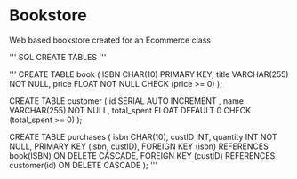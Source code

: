 # Bookstore
Web based bookstore created for an Ecommerce class


''' SQL CREATE TABLES '''

'''
CREATE TABLE book (
    ISBN CHAR(10) PRIMARY KEY, 
    title VARCHAR(255) NOT NULL, 
    price FLOAT NOT NULL CHECK (price >= 0) 
);

CREATE TABLE customer (
    id SERIAL AUTO INCREMENT , 
    name VARCHAR(255) NOT NULL, 
    total_spent FLOAT DEFAULT 0 CHECK (total_spent >= 0)
);

CREATE TABLE purchases (
    isbn CHAR(10),
    custID INT,
    quantity INT NOT NULL,
    PRIMARY KEY (isbn, custID),
    FOREIGN KEY (isbn) REFERENCES book(ISBN) ON DELETE CASCADE,
    FOREIGN KEY (custID) REFERENCES customer(id) ON DELETE CASCADE
);
'''
